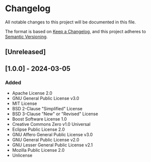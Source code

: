 # Changelog

All notable changes to this project will be documented in this file.

The format is based on [Keep a Changelog](https://keepachangelog.com/en/1.1.0/),
and this project adheres to [Semantic Versioning](https://semver.org/spec/v2.0.0.html).

## [Unreleased]



## [1.0.0] - 2024-03-05

### Added

- Apache License 2.0
- GNU General Public License v3.0
- MIT License
- BSD 2-Clause \"Simplified\" License
- BSD 3-Clause \"New\" or \"Revised\" License
- Boost Software License 1.0
- Creative Commons Zero v1.0 Universal
- Eclipse Public License 2.0
- GNU Affero General Public License v3.0
- GNU General Public License v2.0
- GNU Lesser General Public License v2.1
- Mozilla Public License 2.0
- Unlicense